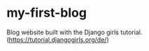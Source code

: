 # my-first-blog

Blog website built with the Django girls tutorial. (https://tutorial.djangogirls.org/de/)
